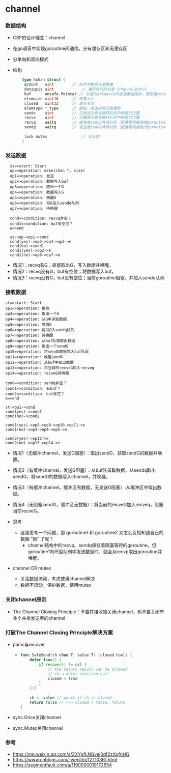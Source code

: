 # channel

### 数据结构

- CSP的设计理念：channel

- 在go语音中实现goroutine间通信，分有缓存区和无缓存区

- 分单向和双向模式

- 结构

  ```go
      type hchan struct {
       qcount   uint      	// 队列中剩余元素数量
       dataqsiz uint     		// 循环队列的长度（channel的大小）
       buf      unsafe.Pointer // 长度为dataqsiz的底层数组指针，缓存型channel特有
       elemsize uint16		// 元素大小	
       closed   uint32		// 是否关闭
       elemtype *_type 		// 接收、发送的的元素类型
       sendx    uint  		// 已发送元素在循环队列中的索引位置
       recvx    uint  		// 已接收元素在循环队列中的索引位置
       recvq    waitq  		// 接收者sudog等待队列（阻塞等待接收的goroutine）
       sendq    waitq  		// 发送者sudog等待对列（阻塞等待接收的goroutine）
      
       lock mutex				// 互斥锁
      }
  ```

### 发送数据

  ```flow
    st=>start: Start
    op=>operation: make(chan T, size)
    op1=>operation: 发送
    op2=>operation: 数据写入buf
    op3=>operation: 取出一个G
    op4=>operation: 数据写入G
    op5=>operation: 唤醒G
    op6=>operation: 将G加入sendq队列
    op7=>operation: 待换醒
    
    cond=>condition: recvq非空？
    cond1=>condition: buf有空位？
    e=>end
    
    st->op->op1->cond
    cond(yes)->op3->op4->op5->e
    cond(no)->cond1
    cond1(yes)->op2->e
    cond1(no)->op6->op7->e
  ```

  - 情况1：recvq有G；直接取出G，写入数据并唤醒。
  - 情况2：recvq没有G，buf有空位；将数据写入buf。
  - 情况3：recvq没有G，buf没有空位；当前goroutine阻塞，并加入sendq队列

### 接收数据

  ```flow
  st=>start: Start
  op1=>operation: 接收
  op3=>operation: 取出一个G
  op4=>operation: 从G中读取数据
  op5=>operation: 唤醒G
  op6=>operation: 将G加入sendq队列
  op7=>operation: 待换醒
  op8=>operation: 从buf队首取出数据
  op9=>operation: 取出一个sendG
  op10=>operation: 将sendG数据写入buf队尾
  op11=>operation: 唤醒sendG
  op12=>operation: 从buf中取出数据
  op13=>operation: 将当前的recveG加入recveq
  op14=>operation: recveG待唤醒
  
  cond=>condition: sendq非空？
  cond1=>condition: 有buf？
  cond2=>condition: buf非空？
  e=>end
  
  st->op1->cond
  cond(yes)->cond1
  cond(no)->cond2
  
  cond1(yes)->op8->op9->op10->op11->e
  cond1(no)->op3->op4->op5->e
  
  cond2(yes)->op12->e
  cond2(no)->op13->op14->e
  
  ```

  - 情况1（无缓冲channel，发送G阻塞）：取出sendG，获取sendG的数据并唤醒。
  - 情况2（有缓冲channel，发送G阻塞）：从buf队首取数据，从sendq取出sendG，将sendG的数据写入channel，并唤醒。
  - 情况3（有缓冲channel，缓冲区有数据，无发送G阻塞）:从缓冲区中取出数据。
  - 情况4（无阻塞sendG，缓冲区无数据）：将当前的recveG加入recveq，阻塞当前recveG。

- 思考

  - 这里思考一个问题，那 goroutine1 和 goroutine2 又怎么互相知道自己的数据 ”到“ 了呢？
    - channel结构中的recvq、sendq保存着阻塞等待的goroutine，但goroutine1向环型队列中发送数据时，就会从recvp取出goroutine并唤醒。

- channel OR mutex

  - 关注数据流动，考虑使用channel解决
  - 数据不流动，保护数据，使用mutex

### 关闭channel原则

- The Channel Closing Principle：不要在接收端关闭channel，也不要关闭有多个并发发送者的channel

### 打破The Channel Closing Principle解决方案

- panic与recover

  - ```go
    func SafeSend(ch chan T, value T) (closed bool) {
        defer func() {
            if recover() != nil {
                // the return result can be altered 
                // in a defer function call
                closed = true
            }
        }()
        
        ch <- value // panic if ch is closed
        return false // <=> closed = false; return
    }
    ```

- sync.Once关闭channel
- sync.Mutex关闭channel

### 参考

- https://mp.weixin.qq.com/s/ZXYpfLNGyej0df2zXqfnHQ
- https://www.cnblogs.com/-wenli/p/12710361.html
- https://segmentfault.com/a/1190000019172554